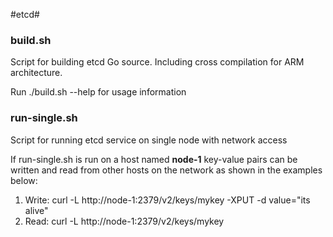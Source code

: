 #etcd#

### build.sh
Script for building etcd Go source. Including cross compilation for ARM architecture.

Run ./build.sh --help for usage information

### run-single.sh
Script for running etcd service on single node with network access

If run-single.sh is run on a host named **node-1** key-value pairs can be written and read from other hosts on the network as shown in the examples below:

1. Write: curl -L http://node-1:2379/v2/keys/mykey -XPUT -d value="its alive"
2. Read: curl -L http://node-1:2379/v2/keys/mykey
